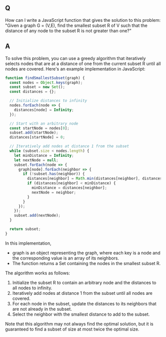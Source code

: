 ## Q 

How can I write a JavaScript function that gives the solution to this problem: "Given a graph G = (V,E), find the smallest subset R of V such that the distance of any node to the subset R is not greater than one?"

## A

To solve this problem, you can use a greedy algorithm that iteratively selects nodes that are at a distance of one from the current subset R until all nodes are covered. Here's an example implementation in JavaScript:

```js
function findSmallestSubset(graph) {
  const nodes = Object.keys(graph);
  const subset = new Set();
  const distances = {};

  // Initialize distances to infinity
  nodes.forEach(node => {
    distances[node] = Infinity;
  });

  // Start with an arbitrary node
  const startNode = nodes[0];
  subset.add(startNode);
  distances[startNode] = 0;

  // Iteratively add nodes at distance 1 from the subset
  while (subset.size < nodes.length) {
    let minDistance = Infinity;
    let nextNode = null;
    subset.forEach(node => {
      graph[node].forEach(neighbor => {
        if (!subset.has(neighbor)) {
          distances[neighbor] = Math.min(distances[neighbor], distances[node] + 1);
          if (distances[neighbor] < minDistance) {
            minDistance = distances[neighbor];
            nextNode = neighbor;
          }
        }
      });
    });
    subset.add(nextNode);
  }

  return subset;
}
```

In this implementation, 
* graph is an object representing the graph, where each key is a node and the corresponding value is an array of its neighbors. 
* The function returns a Set containing the nodes in the smallest subset R.

The algorithm works as follows:

1. Initialize the subset R to contain an arbitrary node and the distances to all nodes to infinity.
2. Iteratively add nodes at distance 1 from the subset until all nodes are covered.
3. For each node in the subset, update the distances to its neighbors that are not already in the subset.
4. Select the neighbor with the smallest distance to add to the subset.

Note that this algorithm may not always find the optimal solution, but it is guaranteed to find a subset of size at most twice the optimal size.